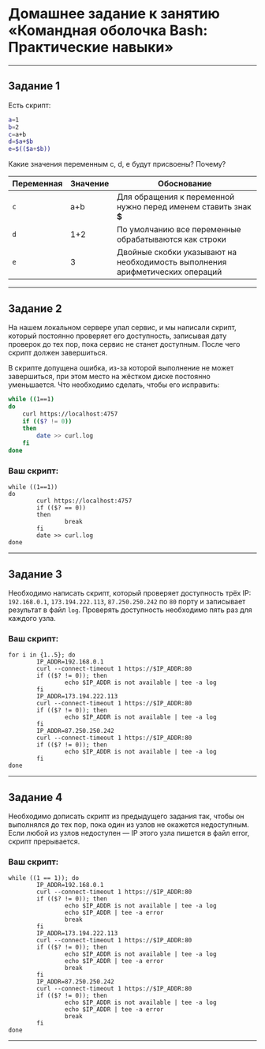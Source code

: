 # Домашнее задание к занятию «Командная оболочка Bash: Практические навыки»

------

## Задание 1

Есть скрипт:

```bash
a=1
b=2
c=a+b
d=$a+$b
e=$(($a+$b))
```

Какие значения переменным c, d, e будут присвоены? Почему?

| Переменная  | Значение | Обоснование |
| ------------- | ------------- | ------------- |
| `c`  | a+b  | Для обращения к переменной нужно перед именем ставить знак **$** |
| `d`  | 1+2  | По умолчанию все переменные обрабатываются как строки |
| `e`  | 3 | Двойные скобки указывают на необходимость выполнения арифметических операций 

----

## Задание 2

На нашем локальном сервере упал сервис, и мы написали скрипт, который постоянно проверяет его доступность, записывая дату проверок до тех пор, пока сервис не станет доступным. После чего скрипт должен завершиться. 

В скрипте допущена ошибка, из-за которой выполнение не может завершиться, при этом место на жёстком диске постоянно уменьшается. Что необходимо сделать, чтобы его исправить:

```bash
while ((1==1)
do
	curl https://localhost:4757
	if (($? != 0))
	then
		date >> curl.log
	fi
done
```

### Ваш скрипт:

```
while ((1==1))
do
        curl https://localhost:4757
        if (($? == 0))
        then
                break
        fi
        date >> curl.log
done
```

---

## Задание 3

Необходимо написать скрипт, который проверяет доступность трёх IP: `192.168.0.1`, `173.194.222.113`, `87.250.250.242` по `80` порту и записывает результат в файл `log`. Проверять доступность необходимо пять раз для каждого узла.

### Ваш скрипт:

```
for i in {1..5}; do
        IP_ADDR=192.168.0.1
        curl --connect-timeout 1 https://$IP_ADDR:80
        if (($? != 0)); then
                echo $IP_ADDR is not available | tee -a log
        fi
        IP_ADDR=173.194.222.113
        curl --connect-timeout 1 https://$IP_ADDR:80
        if (($? != 0)); then
                echo $IP_ADDR is not available | tee -a log
        fi
        IP_ADDR=87.250.250.242
        curl --connect-timeout 1 https://$IP_ADDR:80
        if (($? != 0)); then
                echo $IP_ADDR is not available | tee -a log
        fi
done
```

---
## Задание 4

Необходимо дописать скрипт из предыдущего задания так, чтобы он выполнялся до тех пор, пока один из узлов не окажется недоступным. Если любой из узлов недоступен — IP этого узла пишется в файл error, скрипт прерывается.

### Ваш скрипт:

```
while ((1 == 1)); do
        IP_ADDR=192.168.0.1
        curl --connect-timeout 1 https://$IP_ADDR:80
        if (($? != 0)); then
                echo $IP_ADDR is not available | tee -a log
                echo $IP_ADDR | tee -a error
                break
        fi
        IP_ADDR=173.194.222.113
        curl --connect-timeout 1 https://$IP_ADDR:80
        if (($? != 0)); then
                echo $IP_ADDR is not available | tee -a log
                echo $IP_ADDR | tee -a error
                break
        fi
        IP_ADDR=87.250.250.242
        curl --connect-timeout 1 https://$IP_ADDR:80
        if (($? != 0)); then
                echo $IP_ADDR is not available | tee -a log
                echo $IP_ADDR | tee -a error
                break
        fi
done
```

---

